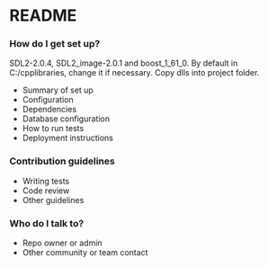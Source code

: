# README #

### How do I get set up? ###
SDL2-2.0.4, SDL2_image-2.0.1 and boost_1_61_0. By default in C:/cpplibraries, change it if necessary. Copy dlls into project folder.
 
* Summary of set up
* Configuration
* Dependencies
* Database configuration
* How to run tests
* Deployment instructions

### Contribution guidelines ###

* Writing tests
* Code review
* Other guidelines

### Who do I talk to? ###

* Repo owner or admin
* Other community or team contact